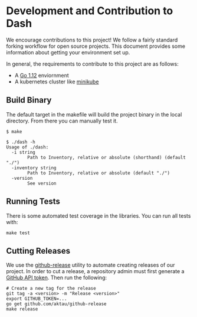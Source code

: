 # Development and Contribution to Dash

We encourage contributions to this project! We follow a fairly standard forking workflow for open source projects. This document provides some information about getting your environment set up.

In general, the requirements to contribute to this project are as follows:

- A [Go 1.12](https://golang.org/dl/) enviornment
- A kubernetes cluster like [minikube](https://kubernetes.io/docs/tasks/tools/install-minikube/)

## Build Binary

The default target in the makefile will build the project binary in the local directory. From there you can manually test it.

```
$ make

$ ./dash -h
Usage of ./dash:
  -i string
    	Path to Inventory, relative or absolute (shorthand) (default "./")
  -inventory string
    	Path to Inventory, relative or absolute (default "./")
  -version
    	See version
```

## Running Tests

There is some automated test coverage in the libraries. You can run all tests with:

```
make test
```

## Cutting Releases

We use the [github-release](https://github.com/aktau/github-release) utility to automate creating releases of our project. In order to cut a release, a repository admin must first generate a [GitHub API token](https://help.github.com/en/github/authenticating-to-github/creating-a-personal-access-token-for-the-command-line). Then run the following:

```
# Create a new tag for the release
git tag -a <version> -m "Release <version>"
export GITHUB_TOKEN=...
go get github.com/aktau/github-release
make release
```
